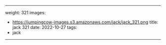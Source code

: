 
---
weight: 321
images:
- https://jumpingcow-images.s3.amazonaws.com/jack/jack_321.png
title: jack 321
date: 2022-10-27
tags:
- jack
---
